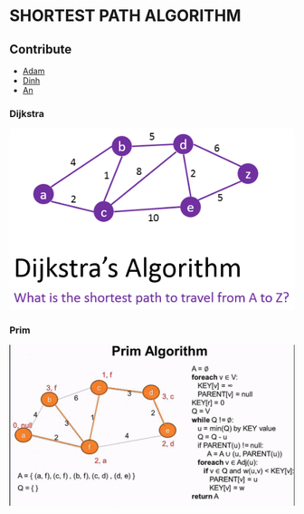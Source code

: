 # **SHORTEST PATH ALGORITHM**

## **Contribute**
- [Adam](https://github.com/duonggiakhanhb)
- [Dinh](https://github.com/tuiiitendinh)
- [An](https://github.com/an5220001)  

### Dijkstra 

![](/Images/readme/Dijkstra-Algorithm.png?raw=true "Dijkstra")

### Prim

![](/Images/readme/prim.jpg?raw=true "Prim")
